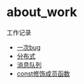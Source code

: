 # about_work
工作记录

* [一次bug](https://github.com/ThatisOK/about_work/blob/master/%E4%B8%80%E6%AC%A1bug.md)
* [分布式](https://github.com/ThatisOK/about_work/blob/master/%E5%88%86%E5%B8%83%E5%BC%8F.md)
* [消息队列](https://github.com/ThatisOK/about_work/blob/master/%E6%B6%88%E6%81%AF%E9%98%9F%E5%88%97.md)
* [const修饰成员函数](https://github.com/ThatisOK/about_work/blob/master/const%E4%BF%AE%E9%A5%B0%E6%88%90%E5%91%98%E5%87%BD%E6%95%B0.md)